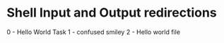 # Shell Input and Output redirections
0 - Hello World Task
1 - confused smiley
2 - Hello world file
